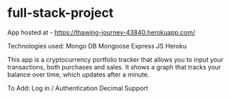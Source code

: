 # full-stack-project

App hosted at - https://thawing-journey-43840.herokuapp.com/

Technologies used: 
Mongo DB
Mongoose
Express JS
Heroku

This app is a cryptocurrency portfolio tracker that allows you to input your transactions, both purchases and sales. It shows a graph that tracks your balance over time, which updates after a minute. 

To Add:
Log in / Authentication
Decimal Support